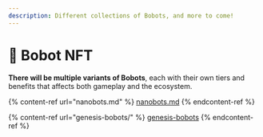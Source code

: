 ```yaml
---
description: Different collections of Bobots, and more to come!
---
```


# 🤖 Bobot NFT

**There will be multiple variants of Bobots**, each with their own tiers and benefits that affects both gameplay and the ecosystem.&#x20;

{% content-ref url="nanobots.md" %}
[nanobots.md](nanobots.md)
{% endcontent-ref %}

{% content-ref url="genesis-bobots/" %}
[genesis-bobots](genesis-bobots/)
{% endcontent-ref %}
